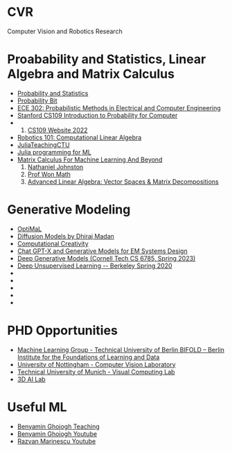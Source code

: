 # CVR
Computer Vision and Robotics Research 

# Proabability and Statistics, Linear Algebra and Matrix Calculus 
- [Probability and Statistics](https://www.youtube.com/playlist?list=PLSPVGYqSR1PTcD2kV3ajtX8k82fIC70aE)
- [Probability Bit](https://www.youtube.com/watch?v=jdoLvrfkG3Y&list=PLuh62Q4Sv7BXkeKW4J_2WQBlYhKs_k-pj)
- [ECE 302: Probabilistic Methods in Electrical and Computer Engineering](https://engineering.purdue.edu/ChanGroup/ECE302/)
- [Stanford CS109 Introduction to Probability for Computer](https://www.youtube.com/playlist?list=PLoROMvodv4rOpr_A7B9SriE_iZmkanvUg)
- 1. [CS109 Website 2022](https://web.stanford.edu/class/archive/cs/cs109/cs109.1232/handouts/syllabus.html#problem-sets)
- [Robotics 101: Computational Linear Algebra](https://github.com/michiganrobotics/rob101)
- [JuliaTeachingCTU](https://github.com/JuliaTeachingCTU)
- [Julia programming for ML](https://adrianhill.de/julia-ml-course/)
- [Matrix Calculus For Machine Learning And Beyond](https://ocw.mit.edu/courses/18-s096-matrix-calculus-for-machine-learning-and-beyond-january-iap-2023/)
  1. [Nathaniel Johnston](https://www.youtube.com/@NathanielJohnst/playlists)
  2. [Prof Won Math](https://www.youtube.com/@ProfWonMath/playlists)
  3. [Advanced Linear Algebra: Vector Spaces & Matrix Decompositions](https://www.youtube.com/playlist?list=PLOROtRhtegr4HyXIIHKHketOm2k3JWSpK)
  



# Generative Modeling
- [OptiMaL](https://www.youtube.com/@mathisallyouneed6187/playlists)
- [Diffusion Models by Dhiraj Madan](https://www.youtube.com/playlist?list=PLMXUGj9FrocjWlh8GapcbfACJUPooTQA4)
- [Computational Creativity](https://www.youtube.com/playlist?list=PLuh62Q4Sv7BX-uwS15xlbi7KUcgKUmWNL)
- [Chat GPT-X and Generative Models for EM Systems Design](https://www.youtube.com/playlist?list=PLv7izQ1itK4XwMgUJMJtGOe5jTtnBPe5e)
- [Deep Generative Models (Cornell Tech CS 6785, Spring 2023)](https://www.youtube.com/playlist?list=PL2UML_KCiC0UPzjW9BjO-IW6dqliu9O4B)
- [Deep Unsupervised Learning -- Berkeley Spring 2020](https://www.youtube.com/playlist?list=PLwRJQ4m4UJjPiJP3691u-qWwPGVKzSlNP)
- []()
- []()
- []()
- []()
- []()

# PHD Opportunities
- [Machine Learning Group - Technical University of Berlin BIFOLD – Berlin Institute for the Foundations of Learning and Data](https://web.ml.tu-berlin.de/jobs/)
- [University of Nottingham - Computer Vision Laboratory](https://zhunzhong.site/)
- [Technical University of Munich - Visual Computing Lab](https://application.vc.in.tum.de/)
- [3D AI Lab](https://www.3dunderstanding.org/openings.html)


# Useful ML
- [Benyamin Ghojogh Teaching](https://bghojogh.github.io/teaching/)
- [Benyamin Ghojogh Youtube](https://www.youtube.com/@bghojogh/playlists)
- [Razvan Marinescu Youtube](https://www.youtube.com/@razmarinescu/playlists)
